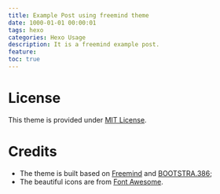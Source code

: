 ```yaml
---
title: Example Post using freemind theme
date: 1000-01-01 00:00:01
tags: hexo
categories: Hexo Usage
description: It is a freemind example post.
feature: 
toc: true
---
```


# License #

This theme is provided under [MIT License](http://opensource.org/licenses/MIT).


# Credits #

* The theme is built based on [Freemind](http://wzpan.github.io/hexo-theme-freemind/) and [BOOTSTRA.386](http://kristopolous.github.io/BOOTSTRA.386/);
* The beautiful icons are from [Font Awesome](http://fortawesome.github.io/Font-Awesome/icons/).